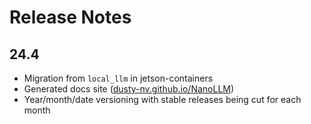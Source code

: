 # Release Notes

## 24.4

* Migration from `local_llm` in jetson-containers
* Generated docs site ([dusty-nv.github.io/NanoLLM](https://dusty-nv.github.io/NanoLLM))
* Year/month/date versioning with stable releases being cut for each month